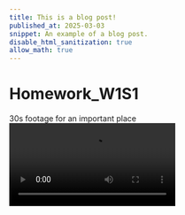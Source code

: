 ```yaml
---
title: This is a blog post!
published_at: 2025-03-03
snippet: An example of a blog post.
disable_html_sanitization: true
allow_math: true
---
```


# Homework_W1S1

30s footage for an important place
<video src="/footage/wk1/1.mp4" controls>


